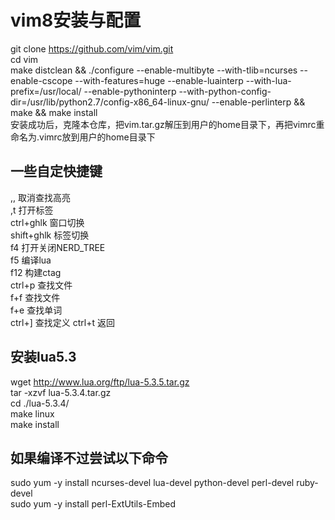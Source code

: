 # vim8安装与配置
git clone https://github.com/vim/vim.git  
cd vim  
make distclean && ./configure --enable-multibyte --with-tlib=ncurses --enable-cscope --with-features=huge --enable-luainterp --with-lua-prefix=/usr/local/ --enable-pythoninterp --with-python-config-dir=/usr/lib/python2.7/config-x86_64-linux-gnu/ --enable-perlinterp && make && make install  
安装成功后，克隆本仓库，把vim.tar.gz解压到用户的home目录下，再把vimrc重命名为.vimrc放到用户的home目录下  

## 一些自定快捷键
,, 取消查找高亮  
,t 打开标签  
ctrl+ghlk 窗口切换  
shift+ghlk 标签切换  
f4 打开关闭NERD_TREE  
f5 编译lua  
f12 构建ctag  
ctrl+p 查找文件  
f+f 查找文件  
f+e 查找单词  
ctrl+] 查找定义
ctrl+t 返回

## 安装lua5.3
wget http://www.lua.org/ftp/lua-5.3.5.tar.gz  
tar -xzvf lua-5.3.4.tar.gz  
cd ./lua-5.3.4/  
make linux  
make install  

## 如果编译不过尝试以下命令
sudo yum -y install ncurses-devel lua-devel python-devel perl-devel ruby-devel  
sudo yum -y install perl-ExtUtils-Embed  
